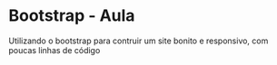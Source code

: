 # Bootstrap - Aula
Utilizando o bootstrap para contruir um site bonito e responsivo, com poucas linhas de código
